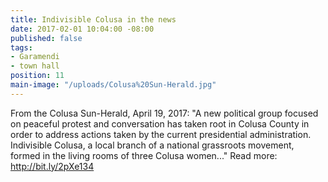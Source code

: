 ```yaml
---
title: Indivisible Colusa in the news
date: 2017-02-01 10:04:00 -08:00
published: false
tags:
- Garamendi
- town hall
position: 11
main-image: "/uploads/Colusa%20Sun-Herald.jpg"
---
```


From the Colusa Sun-Herald, April 19, 2017: 
"A new political group focused on peaceful protest and conversation has taken root in Colusa County in order to address actions taken by the current presidential administration. Indivisible Colusa, a local branch of a national grassroots movement, formed in the living rooms of three Colusa women..." 
Read more: http://bit.ly/2pXe134